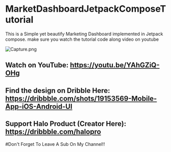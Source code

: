 # MarketDashboardJetpackComposeTutorial
This is a Simple yet beautify Marketing Dashboard implemented in Jetpack compose. make sure you watch the tutorial code along video on youtube

![Capture.png](https://cdn.dribbble.com/userupload/3284123/file/original-249cfd7c8a9fd4bf98960e67cf247a03.png)

## Watch on YouTube: https://youtu.be/YAhGZiQ-OHg
## Find the design on Dribble Here:  https://dribbble.com/shots/19153569-Mobile-App-iOS-Android-UI
## Support Halo Product (Creator Here): https://dribbble.com/halopro

#Don't Forget To Leave A Sub On My Channel!!
